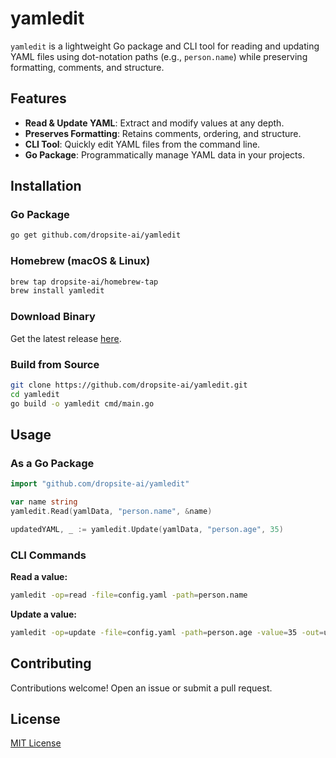 # yamledit

`yamledit` is a lightweight Go package and CLI tool for reading and updating YAML files using dot-notation paths (e.g., `person.name`) while preserving formatting, comments, and structure.

## Features

- **Read & Update YAML**: Extract and modify values at any depth.
- **Preserves Formatting**: Retains comments, ordering, and structure.
- **CLI Tool**: Quickly edit YAML files from the command line.
- **Go Package**: Programmatically manage YAML data in your projects.

## Installation

### Go Package
```bash
go get github.com/dropsite-ai/yamledit
```

### Homebrew (macOS & Linux)
```bash
brew tap dropsite-ai/homebrew-tap
brew install yamledit
```

### Download Binary
Get the latest release [here](https://github.com/dropsite-ai/yamledit/releases).

### Build from Source
```bash
git clone https://github.com/dropsite-ai/yamledit.git
cd yamledit
go build -o yamledit cmd/main.go
```

## Usage

### As a Go Package
```go
import "github.com/dropsite-ai/yamledit"

var name string
yamledit.Read(yamlData, "person.name", &name)

updatedYAML, _ := yamledit.Update(yamlData, "person.age", 35)
```

### CLI Commands

**Read a value:**
```bash
yamledit -op=read -file=config.yaml -path=person.name
```

**Update a value:**
```bash
yamledit -op=update -file=config.yaml -path=person.age -value=35 -out=updated.yaml
```

## Contributing
Contributions welcome! Open an issue or submit a pull request.

## License
[MIT License](LICENSE)